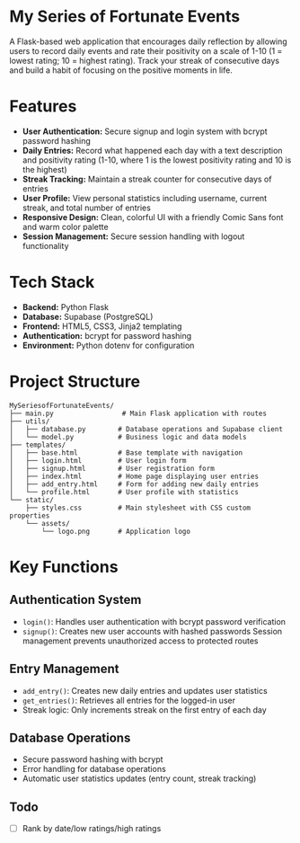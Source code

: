 # My Series of Fortunate Events
A Flask-based web application that encourages daily reflection by allowing users to record daily events and rate their positivity on a scale of 1-10 (1 = lowest rating; 10 = highest rating). Track your streak of consecutive days and build a habit of focusing on the positive moments in life.

# Features
- **User Authentication:** Secure signup and login system with bcrypt password hashing
- **Daily Entries:** Record what happened each day with a text description and positivity rating (1-10, where 1 is the lowest positivity rating and 10 is the highest)
- **Streak Tracking:** Maintain a streak counter for consecutive days of entries
- **User Profile:** View personal statistics including username, current streak, and total number of entries
- **Responsive Design:** Clean, colorful UI with a friendly Comic Sans font and warm color palette
- **Session Management:** Secure session handling with logout functionality

# Tech Stack
- **Backend:** Python Flask
- **Database:** Supabase (PostgreSQL)
- **Frontend:** HTML5, CSS3, Jinja2 templating
- **Authentication:** bcrypt for password hashing
- **Environment:** Python dotenv for configuration


# Project Structure
```
MySeriesofFortunateEvents/
├── main.py                 # Main Flask application with routes
├── utils/
│   ├── database.py        # Database operations and Supabase client
│   └── model.py           # Business logic and data models
├── templates/
│   ├── base.html          # Base template with navigation
│   ├── login.html         # User login form
│   ├── signup.html        # User registration form
│   ├── index.html         # Home page displaying user entries
│   ├── add_entry.html     # Form for adding new daily entries
│   └── profile.html       # User profile with statistics
└── static/
    ├── styles.css         # Main stylesheet with CSS custom properties
    └── assets/
        └── logo.png       # Application logo
```

# Key Functions
## Authentication System

- `login()`: Handles user authentication with bcrypt password verification
- `signup()`: Creates new user accounts with hashed passwords
Session management prevents unauthorized access to protected routes

## Entry Management
- `add_entry()`: Creates new daily entries and updates user statistics
- `get_entries()`: Retrieves all entries for the logged-in user
- Streak logic: Only increments streak on the first entry of each day

## Database Operations
- Secure password hashing with bcrypt
- Error handling for database operations
- Automatic user statistics updates (entry count, streak tracking)

## Todo
- [ ] Rank by date/low ratings/high ratings